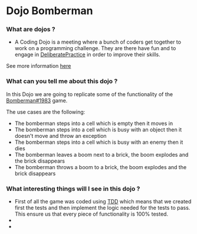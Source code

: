# Dojo Bomberman

### What are dojos ?
- A Coding Dojo is a meeting where a bunch of coders get together to work on a programming challenge. They are there have fun and to engage in [DeliberatePractice](https://codingdojo.org/DeliberatePractice/) in order to improve their skills.

See more information [here](https://codingdojo.org/WhatIsCodingDojo/)

### What can you tell me about this dojo ?
In this Dojo we are going to replicate some of the functionality of the [Bomberman#1983](https://en.wikipedia.org/wiki/Bomberman_(1983_video_game)) game.

The use cases are the following:
- The bomberman steps into a cell which is empty then it moves in
- The bomberman steps into a cell which is busy with an object then it doesn't move and throw an exception
- The bomberman steps into a cell which is busy with an enemy then it dies
- The bomberman leaves a boom next to a brick, the boom explodes and the brick disappears
- The bomberman throws a boom to a brick, the boom explodes and the brick disappears

### What interesting things will I see in this dojo ?
- First of all the game was coded using [TDD](https://en.wikipedia.org/wiki/Test-driven_development) which means that we created first the tests and then implement the logic needed for the tests to pass. This ensure us that every piece of functionality is 100% tested.
- 
- 
